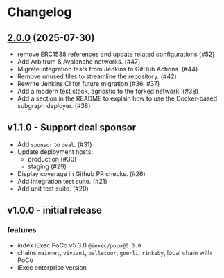 # Changelog

## [2.0.0](https://github.com/iExecBlockchainComputing/PoCo-subgraph/compare/v1.1.0...v1.1.1) (2025-07-30)

- remove ERC1538 references and update related configurations (#52)
- Add Arbitrum & Avalanche networks. (#47)
- Migrate integration tests from Jenkins to GitHub Actions. (#44)
- Remove unused files to streamline the repository. (#42)
- Rewrite Jenkins CI for future migration (#36, #37)
- Add a modern test stack, agnostic to the forked network. (#38)
- Add a section in the README to explain how to use the Docker-based subgraph deployer. (#38)

## v1.1.0 - Support deal sponsor

- Add `sponsor` to `deal`. (#31)
- Update deployment hosts:
  - production (#30)
  - staging (#29)
- Display coverage in Github PR checks. (#26)
- Add integration test suite. (#21)
- Add unit test suite. (#20)

## v1.0.0 - initial release

### features

- index iExec PoCo v5.3.0 `@iexec/poco@5.3.0`
- chains `mainnet`, `viviani`, `bellecour`, `goerli`, `rinkeby`, local chain with PoCo
- iExec enterprise version
